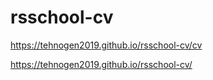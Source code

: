 # rsschool-cv
https://tehnogen2019.github.io/rsschool-cv/cv

https://tehnogen2019.github.io/rsschool-cv/
